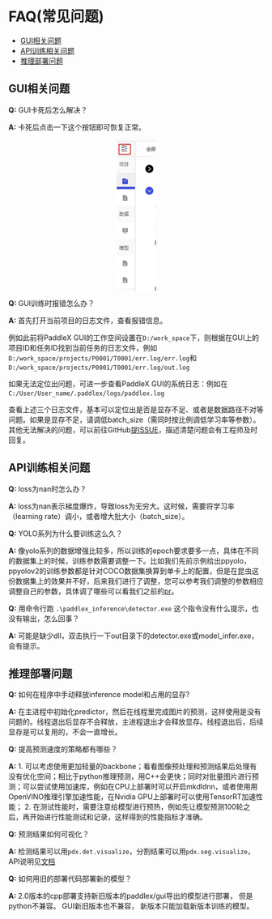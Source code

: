 # FAQ(常见问题)

- [GUI相关问题](#GUI相关问题)
- [API训练相关问题](#API训练相关问题)
- [推理部署问题](#推理部署问题)

## GUI相关问题
**Q:**  GUI卡死后怎么解决？

**A:**  卡死后点击一下这个按钮即可恢复正常。
<p align="center">
  <img src="./images/FAQ1.png"  alt="QR" align="middle" />
</p>


**Q:**  GUI训练时报错怎么办？

**A:**  首先打开当前项目的日志文件，查看报错信息。

例如此前将PaddleX GUI的工作空间设置在`D:/work_space`下，则根据在GUI上的项目ID和任务ID找到当前任务的日志文件，例如`D:/work_space/projects/P0001/T0001/err.log/err.log`和`D:/work_space/projects/P0001/T0001/err.log/out.log`

如果无法定位出问题，可进一步查看PaddleX GUI的系统日志：例如在`C:/User/User_name/.paddlex/logs/paddlex.log`

查看上述三个日志文件，基本可以定位出是否是显存不足、或者是数据路径不对等问题。如果是显存不足，请调低batch_size（需同时按比例调低学习率等参数）。其他无法解决的问题，可以前往GitHub[提ISSUE](https://github.com/PaddlePaddle/PaddleX/issues)，描述清楚问题会有工程师及时回复。

## API训练相关问题
**Q:**  loss为nan时怎么办？

**A:**  loss为nan表示梯度爆炸，导致loss为无穷大。这时候，需要将学习率（learning rate）调小，或者增大批大小（batch_size）。


**Q:**  YOLO系列为什么要训练这么久？

**A:**  像yolo系列的数据增强比较多，所以训练的epoch要求要多一点，具体在不同的数据集上的时候，训练参数需要调整一下。比如我们先前示例给出ppyolo，ppyolov2的训练参数都是针对COCO数据集换算到单卡上的配置，但是在昆虫这份数据集上的效果并不好，后来我们进行了调整，您可以参考我们调整的参数相应调整自己的参数，具体调了哪些可以看我们之前的[pr](https://github.com/PaddlePaddle/PaddleX/pull/853/files)。


**Q:**  用命令行跑 `.\paddlex_inference\detector.exe` 这个指令没有什么提示，也没有输出，怎么回事？

**A:**  可能是缺少dll，双击执行一下out目录下的detector.exe或model_infer.exe，会有提示。


## 推理部署问题
**Q:**  如何在程序中手动释放inference model和占用的显存?

**A:**  在主进程中初始化predictor，然后在线程里完成图片的预测，这样使用是没有问题的。线程退出后显存不会释放，主进程退出才会释放显存。线程退出后，后续显存是可以复用的，不会一直增长。


**Q:**  提高预测速度的策略都有哪些？

**A:**  1. 可以考虑使用更加轻量的backbone；看看图像预处理和预测结果后处理有没有优化空间；相比于python推理预测，用C++会更快；同时对批量图片进行预测；可以尝试使用加速库，例如在CPU上部署时可以开启mkdldnn，或者使用用OpenVINO推理引擎加速性能，在Nvidia GPU上部署时可以使用TensorRT加速性能；
2. 在测试性能时，需要注意给模型进行预热，例如先让模型预测100轮之后，再开始进行性能测试和记录，这样得到的性能指标才准确。


**Q:**  预测结果如何可视化？

**A:**  检测结果可以用`pdx.det.visualize`，分割结果可以用`pdx.seg.visualize`，API说明见[文档](https://github.com/PaddlePaddle/PaddleX/blob/develop/docs/apis/prediction.md)


**Q:**  如何用旧的部署代码部署新的模型？

**A:**  2.0版本的cpp部署支持新旧版本的paddlex/gui导出的模型进行部署， 但是python不兼容。 GUI新旧版本也不兼容， 新版本只能加载新版本训练的模型。
